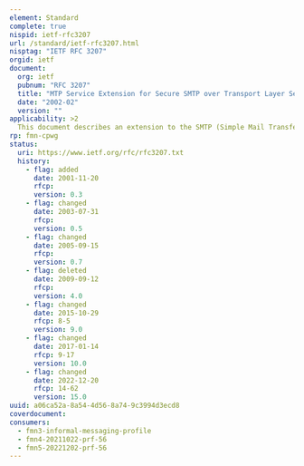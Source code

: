 ```yaml
---
element: Standard
complete: true
nispid: ietf-rfc3207
url: /standard/ietf-rfc3207.html
nisptag: "IETF RFC 3207"
orgid: ietf
document:
  org: ietf
  pubnum: "RFC 3207"
  title: "MTP Service Extension for Secure SMTP over Transport Layer Security (TLS)"
  date: "2002-02"
  version: ""
applicability: >2
  This document describes an extension to the SMTP (Simple Mail Transfer Protocol) service that allows an SMTP server and client to use TLS (Transport Layer Security) to provide private, authenticated communication over the Internet. This gives SMTP agents the ability to protect some or all of their communications from eavesdroppers and attackers.
rp: fmn-cpwg
status:
  uri: https://www.ietf.org/rfc/rfc3207.txt
  history: 
    - flag: added
      date: 2001-11-20
      rfcp: 
      version: 0.3
    - flag: changed
      date: 2003-07-31
      rfcp: 
      version: 0.5
    - flag: changed
      date: 2005-09-15
      rfcp: 
      version: 0.7
    - flag: deleted
      date: 2009-09-12
      rfcp: 
      version: 4.0
    - flag: changed
      date: 2015-10-29
      rfcp: 8-5
      version: 9.0
    - flag: changed
      date: 2017-01-14
      rfcp: 9-17
      version: 10.0
    - flag: changed
      date: 2022-12-20
      rfcp: 14-62
      version: 15.0
uuid: a06ca52a-8a54-4d56-8a74-9c3994d3ecd8
coverdocument:
consumers:
  - fmn3-informal-messaging-profile
  - fmn4-20211022-prf-56
  - fmn5-20221202-prf-56
---
```

